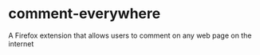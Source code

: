 # comment-everywhere
A Firefox extension that allows users to comment on any web page on the internet
